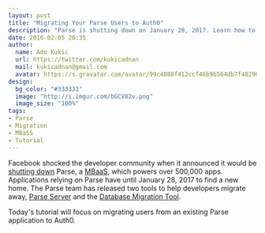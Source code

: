 ```yaml
---
layout: post
title: "Migrating Your Parse Users to Auth0"
description: "Parse is shutting down on January 28, 2017. Learn how to easily migrate your users to Auth0 and diversify risks."
date: 2016-02-05 20:35
author: 
  name: Ado Kukic
  url: https://twitter.com/kukicadnan
  mail: kukicadnan@gmail.com
  avatar: https://s.gravatar.com/avatar/99c4080f412ccf46b9b564db7f482907?s=200
design: 
  bg_color: "#333333"
  image: "http://i.imgur.com/bGCV82v.png"
  image_size: "100%"
tags: 
- Parse
- Migration
- MBaSS
- Tutorial
---
```


Facebook shocked the developer community when it announced it would be [shutting down](http://blog.parse.com/announcements/moving-on/) Parse, a [MBaaS](https://en.wikipedia.org/wiki/Mobile_backend_as_a_service), which powers over 500,000 apps. Applications relying on Parse have until January 28, 2017 to find a new home. The Parse team has released two tools to help developers migrate away, [Parse Server](https://github.com/ParsePlatform/parse-server/wiki) and the [Database Migration Tool](https://parse.com/docs/server/guide#migrating).
  
Today's tutorial will focus on migrating users from an existing Parse application to Auth0.